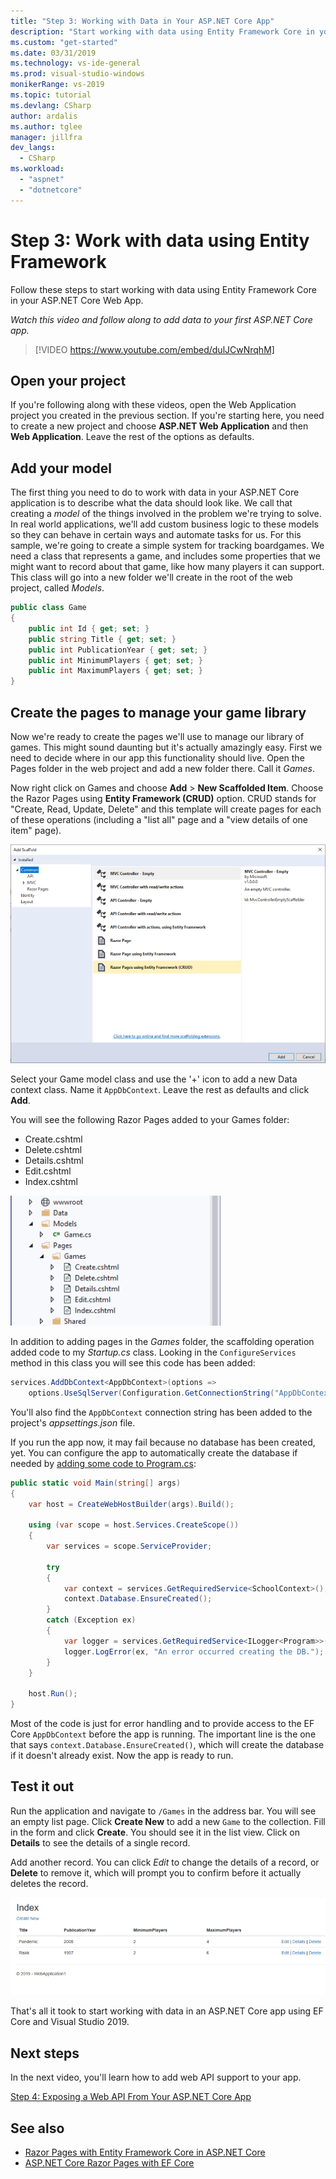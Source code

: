 ```yaml
---
title: "Step 3: Working with Data in Your ASP.NET Core App"
description: "Start working with data using Entity Framework Core in your ASP.NET Core Web App with this video tutorial and step-by-step instructions."
ms.custom: "get-started"
ms.date: 03/31/2019
ms.technology: vs-ide-general
ms.prod: visual-studio-windows
monikerRange: vs-2019
ms.topic: tutorial
ms.devlang: CSharp
author: ardalis
ms.author: tglee
manager: jillfra
dev_langs:
  - CSharp
ms.workload:
  - "aspnet"
  - "dotnetcore"
---
```

# Step 3: Work with data using Entity Framework

Follow these steps to start working with data using Entity Framework Core in your ASP.NET Core Web App.

_Watch this video and follow along to add data to your first ASP.NET Core app._

> [!VIDEO https://www.youtube.com/embed/dulJCwNrqhM]

## Open your project

If you're following along with these videos, open the Web Application project you created in the previous section. If you're starting here, you need to create a new project and choose **ASP.NET Web Application** and then **Web Application**. Leave the rest of the options as defaults.

## Add your model

The first thing you need to do to work with data in your ASP.NET Core application is to describe what the data should look like. We call that creating a *model* of the things involved in the problem we're trying to solve. In real world applications, we'll add custom business logic to these models so they can behave in certain ways and automate tasks for us. For this sample, we're going to create a simple system for tracking boardgames. We need a class that represents a game, and includes some properties that we might want to record about that game, like how many players it can support. This class will go into a new folder we'll create in the root of the web project, called *Models*.

```csharp
public class Game
{
    public int Id { get; set; }
    public string Title { get; set; }
    public int PublicationYear { get; set; }
    public int MinimumPlayers { get; set; }
    public int MaximumPlayers { get; set; }
}
```

## Create the pages to manage your game library

Now we're ready to create the pages we'll use to manage our library of games. This might sound daunting but it's actually amazingly easy. First we need to decide where in our app this functionality should live. Open the Pages folder in the web project and add a new folder there. Call it *Games*.

Now right click on Games and choose **Add** > **New Scaffolded Item**. Choose the Razor Pages using **Entity Framework (CRUD)** option. CRUD stands for "Create, Read, Update, Delete" and this template will create pages for each of these operations (including a "list all" page and a "view details of one item" page).

![Visual Studio 2019 ASP.NET Core Add Scaffolded Pages](media/vs-2019/vs2019-add-scaffold.png)

Select your Game model class and use the '+' icon to add a new Data context class. Name it `AppDbContext`. Leave the rest as defaults and click **Add**.

You will see the following Razor Pages added to your Games folder:

- Create.cshtml
- Delete.cshtml
- Details.cshtml
- Edit.cshtml
- Index.cshtml

![Visual Studio 2019 ASP.NET Core Scaffolded Pages](media/vs-2019/vs2019-scaffolded-pages.png)

In addition to adding pages in the *Games* folder, the scaffolding operation added code to my *Startup.cs* class. Looking in the `ConfigureServices` method in this class you will see this code has been added:

```csharp
services.AddDbContext<AppDbContext>(options =>
    options.UseSqlServer(Configuration.GetConnectionString("AppDbContext")));
```

You'll also find the `AppDbContext` connection string has been added to the project's *appsettings.json* file.

If you run the app now, it may fail because no database has been created, yet. You can configure the app to automatically create the database if needed by [adding some code to Program.cs](/aspnet/core/data/ef-rp/intro?view=aspnetcore-2.1&tabs=visual-studio#update-main):

```csharp
public static void Main(string[] args)
{
    var host = CreateWebHostBuilder(args).Build();

    using (var scope = host.Services.CreateScope())
    {
        var services = scope.ServiceProvider;

        try
        {
            var context = services.GetRequiredService<SchoolContext>();
            context.Database.EnsureCreated();
        }
        catch (Exception ex)
        {
            var logger = services.GetRequiredService<ILogger<Program>>();
            logger.LogError(ex, "An error occurred creating the DB.");
        }
    }

    host.Run();
}
```

Most of the code is just for error handling and to provide access to the EF Core `AppDbContext` before the app is running. The important line is the one that says `context.Database.EnsureCreated()`, which will create the database if it doesn't already exist. Now the app is ready to run.

## Test it out

Run the application and navigate to `/Games` in the address bar. You will see an empty list page. Click **Create New** to add a new `Game` to the collection. Fill in the form and click **Create**. You should see it in the list view. Click on **Details** to see the details of a single record.

Add another record. You can click *Edit* to change the details of a record, or **Delete** to remove it, which will prompt you to confirm before it actually deletes the record.

![Visual Studio 2019 ASP.NET Core Scaffolded Pages In Browser](media/vs-2019/vs2019-game-list.png)

That's all it took to start working with data in an ASP.NET Core app using EF Core and Visual Studio 2019.

## Next steps

In the next video, you'll learn how to add web API support to your app.

[Step 4: Exposing a Web API From Your ASP.NET Core App](tutorial-aspnet-core-ef-step-04.md)

## See also

- [Razor Pages with Entity Framework Core in ASP.NET Core](https://docs.microsoft.com/en-us/aspnet/core/data/ef-rp/intro?view=aspnetcore-2.1&tabs=visual-studio)
- [ASP.NET Core Razor Pages with EF Core](https://docs.microsoft.com/en-us/aspnet/core/data/?view=aspnetcore-2.1)
